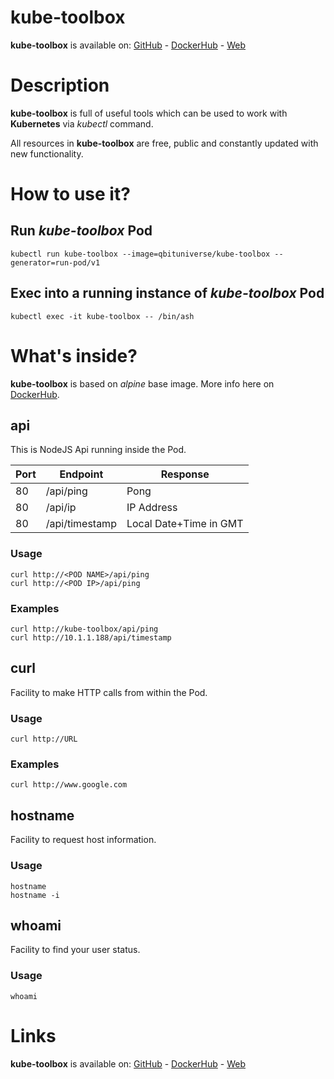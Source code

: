 # kube-toolbox

**kube-toolbox** is available on: [GitHub](https://github.com/qbituniverse/kube-toolbox) - [DockerHub](https://hub.docker.com/repository/docker/qbituniverse/kube-toolbox) - [Web](https://qbituniverse.com)

# Description

**kube-toolbox** is full of useful tools which can be used to work with **Kubernetes** via *kubectl* command.

All resources in **kube-toolbox** are free, public and constantly updated with new functionality.

# How to use it?

## Run *kube-toolbox* Pod
```
kubectl run kube-toolbox --image=qbituniverse/kube-toolbox --generator=run-pod/v1
```

## Exec into a running instance of *kube-toolbox* Pod
```
kubectl exec -it kube-toolbox -- /bin/ash
```

# What's inside?

**kube-toolbox** is based on *alpine* base image. More info here on [DockerHub](https://hub.docker.com/_/alpine).

## api

This is NodeJS Api running inside the Pod.

|Port|Endpoint|Response|
|---|---|---
|80|/api/ping|Pong|
|80|/api/ip|IP Address|
|80|/api/timestamp|Local Date+Time in GMT|

### Usage
```
curl http://<POD NAME>/api/ping
curl http://<POD IP>/api/ping
```

### Examples
```
curl http://kube-toolbox/api/ping
curl http://10.1.1.188/api/timestamp
```

## curl
Facility to make HTTP calls from within the Pod.

### Usage
```
curl http://URL
```

### Examples
```
curl http://www.google.com
```

## hostname
Facility to request host information.

### Usage
```
hostname
hostname -i
```

## whoami
Facility to find your user status.

### Usage
```
whoami
```

# Links

**kube-toolbox** is available on: [GitHub](https://github.com/qbituniverse/kube-toolbox) - [DockerHub](https://hub.docker.com/repository/docker/qbituniverse/kube-toolbox) - [Web](https://qbituniverse.com)
